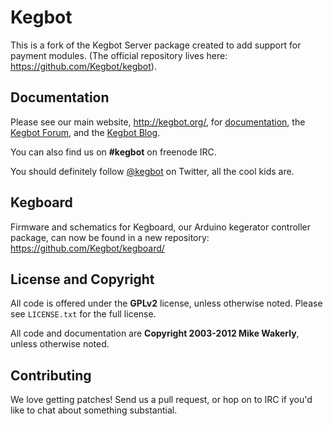 # Kegbot

This is a fork of the Kegbot Server package created to add support
for payment modules. (The official repository lives here:
https://github.com/Kegbot/kegbot).


## Documentation

Please see our main website, http://kegbot.org/, for
[documentation](http://kegbot.org/docs), the
[Kegbot Forum](http://kegbot.org/kegbb/), and the
[Kegbot Blog](http://kegbot.org/blog/).

You can also find us on **#kegbot** on freenode IRC.

You should definitely follow [@kegbot](http://twitter.com/kegbot) on
Twitter, all the cool kids are.


## Kegboard

Firmware and schematics for Kegboard, our Arduino kegerator controller package,
can now be found in a new repository: https://github.com/Kegbot/kegboard/


## License and Copyright

All code is offered under the **GPLv2** license, unless otherwise noted.
Please see ``LICENSE.txt`` for the full license.

All code and documentation are **Copyright 2003-2012 Mike Wakerly**,
unless otherwise noted.


## Contributing

We love getting patches! Send us a pull request, or hop on to IRC if
you'd like to chat about something substantial.

